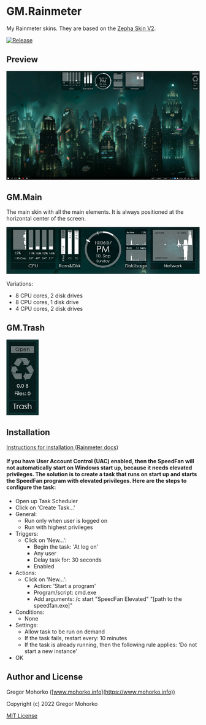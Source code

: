 # GM.Rainmeter
My Rainmeter skins. They are based on the [Zepha Skin V2](https://ani07789.deviantart.com/art/Zepha-Skin-V2-Rainmeter-328013162).

[![Release](https://img.shields.io/github/release/GregaMohorko/Rainmeter.svg?style=flat-square)](https://github.com/GregaMohorko/Rainmeter/releases/latest)

## Preview
![Desktop preview](/Screenshots/Screenshot%20Desktop.png?raw=true "Desktop preview")

## GM.Main
The main skin with all the main elements. It is always positioned at the horizontal center of the screen.

![Main skin](/Screenshots/Screenshot%20Main.png?raw=true "Main skin")

Variations:
- 8 CPU cores, 2 disk drives
- 8 CPU cores, 1 disk drive
- 4 CPU cores, 2 disk drives

## GM.Trash
![Trash skin](/Screenshots/Screenshot%20Trash.png?raw=true "Trash skin")

## Installation
[Instructions for installation (Rainmeter docs)](https://docs.rainmeter.net/manual/installing-skins/#InstallManually)

#### If you have User Account Control (UAC) enabled, then the SpeedFan will not automatically start on Windows start up, because it needs elevated privileges. The solution is to create a task that runs on start up and starts the SpeedFan program with elevated privileges. Here are the steps to configure the task:
- Open up Task Scheduler
- Click on 'Create Task...'
- General:
  - Run only when user is logged on
  - Run with highest privileges
- Triggers:
  - Click on 'New...':
    - Begin the task: 'At log on'
    - Any user
    - Delay task for: 30 seconds
    - Enabled
- Actions:
  - Click on 'New...':
    - Action: 'Start a program'
    - Program/script: cmd.exe
    - Add arguments: /c start "SpeedFan Elevated" "[path to the speedfan.exe]"
- Conditions:
  - None
- Settings:
  - Allow task to be run on demand
  - If the task fails, restart every: 10 minutes
  - If the task is already running, then the following rule applies: 'Do not start a new instance'
- OK

## Author and License
Gregor Mohorko ([www.mohorko.info](https://www.mohorko.info))

Copyright (c) 2022 Gregor Mohorko

[MIT License](./LICENSE)

